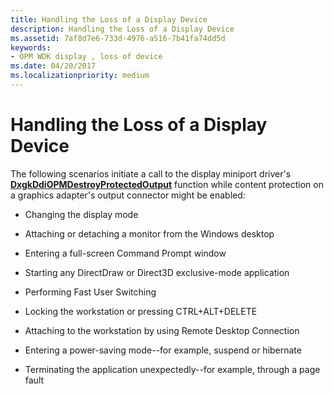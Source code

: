 ```yaml
---
title: Handling the Loss of a Display Device
description: Handling the Loss of a Display Device
ms.assetid: 7af8d7e6-733d-4976-a516-7b41fa74dd5d
keywords:
- OPM WDK display , loss of device
ms.date: 04/20/2017
ms.localizationpriority: medium
---
```


# Handling the Loss of a Display Device


The following scenarios initiate a call to the display miniport driver's [**DxgkDdiOPMDestroyProtectedOutput**](https://msdn.microsoft.com/library/windows/hardware/ff559708) function while content protection on a graphics adapter's output connector might be enabled:

-   Changing the display mode

-   Attaching or detaching a monitor from the Windows desktop

-   Entering a full-screen Command Prompt window

-   Starting any DirectDraw or Direct3D exclusive-mode application

-   Performing Fast User Switching

-   Locking the workstation or pressing CTRL+ALT+DELETE

-   Attaching to the workstation by using Remote Desktop Connection

-   Entering a power-saving mode--for example, suspend or hibernate

-   Terminating the application unexpectedly--for example, through a page fault

 

 





